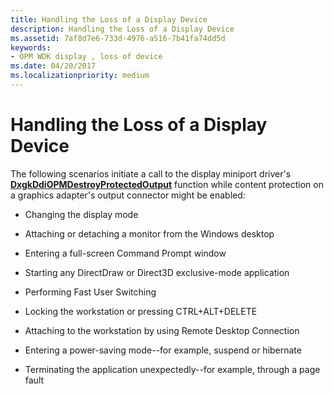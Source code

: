 ```yaml
---
title: Handling the Loss of a Display Device
description: Handling the Loss of a Display Device
ms.assetid: 7af8d7e6-733d-4976-a516-7b41fa74dd5d
keywords:
- OPM WDK display , loss of device
ms.date: 04/20/2017
ms.localizationpriority: medium
---
```


# Handling the Loss of a Display Device


The following scenarios initiate a call to the display miniport driver's [**DxgkDdiOPMDestroyProtectedOutput**](https://msdn.microsoft.com/library/windows/hardware/ff559708) function while content protection on a graphics adapter's output connector might be enabled:

-   Changing the display mode

-   Attaching or detaching a monitor from the Windows desktop

-   Entering a full-screen Command Prompt window

-   Starting any DirectDraw or Direct3D exclusive-mode application

-   Performing Fast User Switching

-   Locking the workstation or pressing CTRL+ALT+DELETE

-   Attaching to the workstation by using Remote Desktop Connection

-   Entering a power-saving mode--for example, suspend or hibernate

-   Terminating the application unexpectedly--for example, through a page fault

 

 





